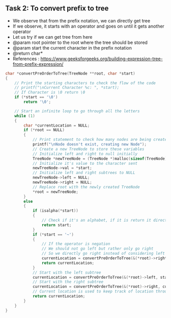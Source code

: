 ## Task 2: To convert prefix to tree
- We observe that from the prefix notation, we can directly get tree
- If we observe, it starts with an operator and goes on until it gets another operator
- Let us try if we can get tree from here
- @param root pointer to the root where the tree should be stored
- @param start the current character in the prefix notation
- @return char*
- References : https://www.geeksforgeeks.org/building-expression-tree-from-prefix-expression/

```c
char *convertPreOrderToTree(TreeNode **root, char *start)
{
    // Print the starting characters to check the flow of the code
    // printf("\nCurrent Character %c: ", *start);
    // If Character is \0 return \0
    if (*start == '\0')
        return '\0';

    // Start an infinite loop to go through all the letters
    while (1)
    {
        char *currentLocation = NULL;
        if (*root == NULL)
        {
            // Print statement to check how many nodes are being created
            printf("\nNode doesn't exist, creating new Node");
            // Create a new TreeNode to store these variables
            // Initialize left and right to null initially
            TreeNode *newTreeNode = (TreeNode *)malloc(sizeof(TreeNode));
            // Initialize it's value to the character sent
            newTreeNode->val = *start;
            // Initialize left and right subtrees to NULL
            newTreeNode->left = NULL;
            newTreeNode->right = NULL;
            // Replace root with the newly created TreeNode
            *root = newTreeNode;
        }
        else
        {
            if (isalpha(*start))
            {
                // Check if it's an alphabet, if it is return it directly
                return start;
            }
            if (*start == '~')
            {
                // If the operator is negation
                // We should not go left but rather only go right
                // So we directly go right instead of considering left
                currentLocation = convertPreOrderToTree(&(*root)->right, start + 1);
                return currentLocation;
            }
            // Start with the left subtree
            currentLocation = convertPreOrderToTree(&(*root)->left, start + 1);
            // Start with the right subtree
            currentLocation = convertPreOrderToTree(&(*root)->right, currentLocation + 1);
            // Current location is used to keep track of location throughout the recursion calls
            return currentLocation;
        }
    }
}
```
